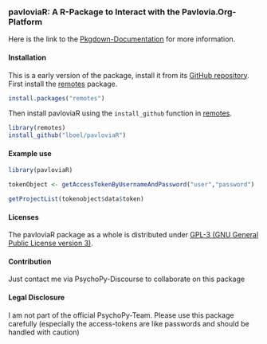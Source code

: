### pavloviaR: A R-Package to Interact with the Pavlovia.Org-Platform

Here is the link to the [Pkgdown-Documentation](https://pavloviar.psychfactors.de/) for more information.

#### Installation


This is a early version of the package, install it from its
[GitHub repository](https://github.com/lboel/pavloviaR). First
install the [remotes](https://github.com/r-lib/remotes) package.

```r
install.packages("remotes")
```

Then install pavloviaR using the `install_github` function in
[remotes](https://github.com/r-lib/remotes).

```r
library(remotes)
install_github("lboel/pavloviaR")
```

#### Example use



```r
library(pavloviaR)

tokenObject <- getAccessTokenByUsernameAndPassword("user","password")

getProjectList(tokenobject$data$token)

```

#### Licenses

The pavloviaR package as a whole is distributed under
[GPL-3 (GNU General Public License version 3)](https://www.gnu.org/licenses/gpl-3.0.en.html).

#### Contribution

Just contact me via PsychoPy-Discourse to collaborate on this package


#### Legal Disclosure
I am not part of the official PsychoPy-Team. Please use this package carefully (especially the access-tokens are like passwords and should be handled with caution) 
